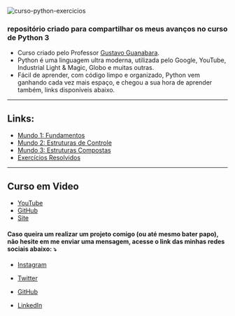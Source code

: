  ![curso-python-exercicios](https://user-images.githubusercontent.com/70456452/168808867-c1b41912-0a2b-472b-96b3-c5873b4b41f4.png)
 
 ### repositório criado para compartilhar os meus avanços no curso de Python 3 <br>
 - Curso criado pelo Professor [Gustavo Guanabara](https://github.com/gustavoguanabara). 
 - Python é uma linguagem ultra moderna, utilizada pelo Google, YouTube, Industrial Light & Magic, Globo e muitas outras.    
 - Fácil de aprender, com código limpo e organizado, Python vem ganhando cada vez mais espaço, e chegou a sua hora de aprender também, links disponíveis abaixo.
 ----
 ## Links:
 - [Mundo 1: Fundamentos](https://www.youtube.com/playlist?list=PLHz_AreHm4dlKP6QQCekuIPky1CiwmdI6)
 - [Mundo 2: Estruturas de Controle](https://www.youtube.com/playlist?list=PLHz_AreHm4dk_nZHmxxf_J0WRAqy5Czye)     
 - [Mundo 3: Estruturas Compostas](https://www.youtube.com/playlist?list=PLHz_AreHm4dksnH2jVTIVNviIMBVYyFnH)
 - [Exercícios Resolvidos](https://www.youtube.com/playlist?list=PLHz_AreHm4dm6wYOIW20Nyg12TAjmMGT-)
 ----
 ## Curso em Video 
 - [YouTube](https://www.youtube.com/user/cursosemvideo)
 - [GitHub](https://github.com/cursoemvideo)
 - [Site](https://www.cursoemvideo.com/)

#### Caso queira um  realizar um projeto comigo (ou até mesmo bater papo), não hesite em me enviar uma mensagem, acesse o link das minhas redes sociais abaixo: ⤵️

- [Instagram](https://www.instagram.com/celycodes)

- [Twitter](https://twitter.com/ceIenny)

- [GitHub](https://github.com/celenny)

- [LinkedIn](https://www.linkedin.com/in/celenny)
